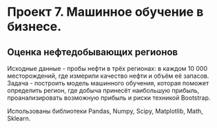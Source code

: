 # Проект 7. Машинное обучение в бизнесе.

## Оценка нефтедобывающих регионов

Исходные данные - пробы нефти в трёх регионах: в каждом 10 000 месторождений, где измерили качество нефти и объём её запасов. 
Задача - построить модель машинного обучения, которая поможет определить регион, где добыча принесёт наибольшую прибыль, 
проанализировать возможную прибыль и риски техникой Bootstrap.

Использованы библиотеки Pandas, Numpy, Scipy, Matplotlib, Math, Sklearn.
